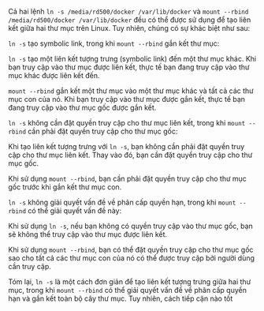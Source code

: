 Cả hai lệnh `ln -s /media/rd500/docker /var/lib/docker` và `mount --rbind /media/rd500/docker /var/lib/docker` đều có thể được sử dụng để tạo liên kết giữa hai thư mục trên Linux. Tuy nhiên, chúng có sự khác biệt như sau:

`ln -s` tạo symbolic link, trong khi `mount --rbind` gắn kết thư mục:

`ln -s` tạo một liên kết tượng trưng (symbolic link) đến một thư mục khác. Khi bạn truy cập vào thư mục được liên kết, thực tế bạn đang truy cập vào thư mục khác được liên kết đến.

`mount --rbind` gắn kết một thư mục vào một thư mục khác và tất cả các thư mục con của nó. Khi bạn truy cập vào thư mục được gắn kết, thực tế bạn đang truy cập vào thư mục gốc được gắn kết.

`ln -s` không cần đặt quyền truy cập cho thư mục liên kết, trong khi `mount --rbind` cần phải đặt quyền truy cập cho thư mục gốc:

Khi tạo liên kết tượng trưng với `ln -s`, bạn không cần phải đặt quyền truy cập cho thư mục liên kết. Thay vào đó, bạn cần đặt quyền truy cập cho thư mục gốc.

Khi sử dụng `mount --rbind`, bạn cần phải đặt quyền truy cập cho thư mục gốc trước khi gắn kết thư mục con.

`ln -s` không giải quyết vấn đề về phân cấp quyền hạn, trong khi `mount --rbind` có thể giải quyết vấn đề này:

Khi sử dụng `ln -s`, nếu bạn không có quyền truy cập vào thư mục gốc, bạn sẽ không thể truy cập vào thư mục được liên kết.

Khi sử dụng `mount --rbind`, bạn có thể đặt quyền truy cập cho thư mục gốc sao cho tất cả các thư mục con của nó có thể được truy cập bởi người dùng cần truy cập.

Tóm lại, `ln -s` là một cách đơn giản để tạo liên kết tượng trưng giữa hai thư mục, trong khi `mount --rbind` có thể giải quyết vấn đề về phân cấp quyền hạn và gắn kết toàn bộ cây thư mục. Tuy nhiên, cách tiếp cận nào tốt